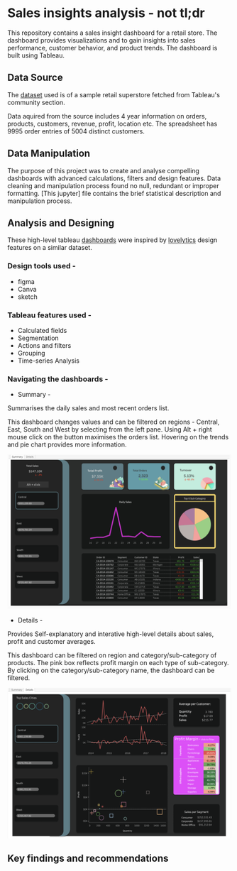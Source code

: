 # Sales insights analysis - not tl;dr 

This repository contains a sales insight dashboard for a retail store. The dashboard provides visualizations and to gain insights into sales performance, customer behavior, and product trends. The dashboard is built using Tableau. 

## Data Source

The [dataset](https://community.tableau.com/s/question/0D54T00000CWeX8SAL/sample-superstore-sales-excelxls) used is of a sample retail superstore fetched from Tableau's community section.

Data aquired from the source includes 4 year information on orders, products, customers, revenue, profit, location etc. The spreadsheet has 9995 order entries of 5004 distinct customers. 

## Data Manipulation

The purpose of this project was to create and analyse compelling dashboards with advanced calculations, filters and design features. Data cleaning and manipulation process found no null, redundant or improper formatting. [This jupyter] file contains the brief statistical description and manipulation process.

## Analysis and Designing

These high-level tableau [dashboards](https://public.tableau.com/app/profile/suryansh.jamwal/viz/SalesinsightsDashboard/Dashboard1) were inspired by [lovelytics](https://www.youtube.com/watch?v=nkIy3ruOmZw) design features on a similar dataset. 

### Design tools used - 

* figma
* Canva
* sketch

### Tableau features used - 

* Calculated fields
* Segmentation
* Actions and filters
* Grouping
* Time-series Analysis

### Navigating the dashboards - 

* Summary - 

Summarises the daily sales and most recent orders list.

This dashboard changes values and can be filtered on regions - Central, East, South and West by selecting from the left pane. Using Alt + right mouse click on the button maximises the orders list. Hovering on the trends and pie chart provides more information.

<p align="center">
  <img src="graphics/Dash1.png">
</p>

* Details - 

Provides Self-explanatory and interative high-level details about sales, profit and customer averages.

This dashboard can be filtered on region and category/sub-category of products. The pink box reflects profit margin on each type of sub-category. By clicking on the category/sub-category name, the dashboard can be filtered.

<p align="center">
  <img src="graphics/Dash2.png">
</p>

## Key findings and recommendations







